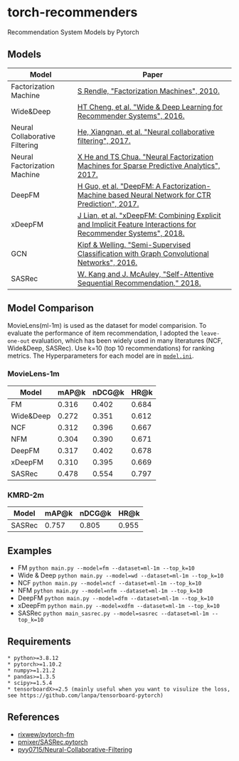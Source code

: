 # torch-recommenders
Recommendation System Models by Pytorch


## Models

|Model|Paper|
|------|---|
|Factorization Machine|[S Rendle, "Factorization Machines", 2010.](https://www.csie.ntu.edu.tw/~b97053/paper/Rendle2010FM.pdf)|
|Wide&Deep|[HT Cheng, et al. "Wide & Deep Learning for Recommender Systems", 2016.](https://arxiv.org/abs/1606.07792)|
|Neural Collaborative Filtering|[He, Xiangnan, et al. "Neural collaborative filtering", 2017.](https://dl.acm.org/doi/pdf/10.1145/3038912.3052569?casa_token=oEkUs-uK75EAAAAA:UAomJ1kzS9s3Mo8tTg7eoOmZo713fSxhr1wdX9i56MHZ-foO1WfEfHIkCVcw_T464oERdPbFm6sJdPs)|
|Neural Factorization Machine|[X He and TS Chua. "Neural Factorization Machines for Sparse Predictive Analytics", 2017.](https://arxiv.org/abs/1708.05027)|
|DeepFM|[H Guo, et al. "DeepFM: A Factorization-Machine based Neural Network for CTR Prediction", 2017.](https://arxiv.org/abs/1703.04247)|
|xDeepFM|[J Lian, et al. "xDeepFM: Combining Explicit and Implicit Feature Interactions for Recommender Systems", 2018.](https://arxiv.org/abs/1803.05170)|
|GCN|[Kipf & Welling. "Semi-Supervised Classification with Graph Convolutional Networks", 2016.](https://arxiv.org/abs/1609.02907)|
|SASRec|[W. Kang and J. McAuley, "Self-Attentive Sequential Recommendation," 2018.](https://arxiv.org/abs/1808.09781)|


## Model Comparison

MovieLens(ml-1m) is used as the dataset for model comparision.
To evaluate the performance of item recommendation, I adopted the `leave-one-out` evaluation, which has been widely used in many literatures (NCF, Wide&Deep, SASRec).
Use k=10 (top 10 recommendations) for ranking metrics.
The Hyperparameters for each model are in [`model.ini`](https://github.com/HardenKim/torch-recommenders/blob/master/torch_recommenders/config/model.ini).

### MovieLens-1m

| Model     | mAP@k | nDCG@k | HR@k  |
|-----------|-------|--------|-------|
| FM        | 0.316 | 0.402  | 0.684 |
| Wide&Deep | 0.272 | 0.351  | 0.612 |
| NCF       | 0.312 | 0.396  | 0.667 |
| NFM       | 0.304 | 0.390  | 0.671 |
| DeepFM    | 0.317 | 0.402  | 0.678 |
| xDeepFM   | 0.310 | 0.395  | 0.669 |
| SASRec    | 0.478 | 0.554  | 0.797 |


### KMRD-2m

| Model     | mAP@k | nDCG@k | HR@k  |
|-----------|-------|--------|-------|
| SASRec    | 0.757 | 0.805  | 0.955 |

## Examples

- FM
  ```python main.py --model=fm --dataset=ml-1m --top_k=10```
- Wide & Deep
  ```python main.py --model=wd --dataset=ml-1m --top_k=10```
- NCF
  ```python main.py --model=ncf --dataset=ml-1m --top_k=10```
- NFM
  ```python main.py --model=nfm --dataset=ml-1m --top_k=10```
- DeepFM
  ```python main.py --model=dfm --dataset=ml-1m --top_k=10```
- xDeepFm
  ```python main.py --model=xdfm --dataset=ml-1m --top_k=10```
- SASRec
  ```python main_sasrec.py --model=sasrec --dataset=ml-1m --top_k=10```



## Requirements
	* python>=3.8.12
	* pytorch>=1.10.2
	* numpy>=1.21.2
	* pandas>=1.3.5
	* scipy>=1.5.4
	* tensorboardX>=2.5 (mainly useful when you want to visulize the loss, see https://github.com/lanpa/tensorboard-pytorch)


## References
- [rixwew/pytorch-fm](https://github.com/rixwew/pytorch-fm)
- [pmixer/SASRec.pytorch](https://github.com/pmixer/SASRec.pytorch)
- [pyy0715/Neural-Collaborative-Filtering](https://github.com/pyy0715/Neural-Collaborative-Filtering)